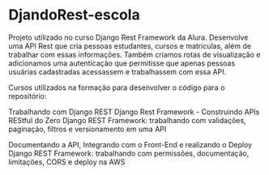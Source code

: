 # DjandoRest-escola
Projeto utilizado no curso Django Rest Framework da Alura. Desenvolve uma API Rest que cria pessoas estudantes, cursos e matrículas, além de trabalhar com essas informações.  Também criamos rotas de visualização e adicionamos uma autenticação que permitisse que apenas pessoas usuárias cadastradas acessassem e trabalhassem com essa API.

Cursos utilizados na formação para desenvolver o código para o repositório: 

Trabalhando com Django REST
    Django Rest Framework - Construindo APIs REStful do Zero 
    Django REST Framework: trabalhando com validações, paginação, filtros e versionamento em uma API 

Documentando a API, Integrando com o Front-End e realizando o Deploy
    Django REST Framework: trabalhando com permissões, documentação, limitações, CORS e deploy na AWS

